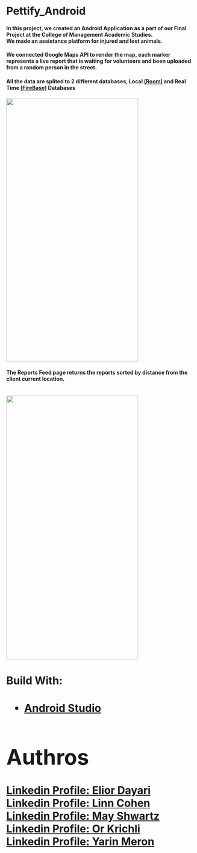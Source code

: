 # Pettify_Android


<h4>In this project, we created an Android Application as a part of our Final Project at the College of Management Academic Studies.<br>
We made an assistance platform for injured and lost animals. <h4>
  <h4>We connected Google Maps API to render the map, each marker represents a live report that is waiting for volunteers and been uploaded from a random person in the street. </h4>
  
  <h4>All the data are splited to 2 different databases, Local <a href="https://developer.android.com/training/data-storage/room">(Room)</a> and Real Time <a href="https://firebase.google.com/?gclid=Cj0KCQjwgtWDBhDZARIsADEKwgP-jSRtBkoJ2bGo4YvVWQMRs_Hn2S822gsJOxtn9401FAieiFJ11KMaApeiEALw_wcB&gclsrc=aw.ds">(FireBase)</a> Databases </h4>


<img height="700" width="350" src=https://user-images.githubusercontent.com/66214295/114315519-ff958f00-9b07-11eb-8d9a-39f7a852ce05.jpeg> 

<br>
<h4>The Reports Feed page returns the reports sorted by distance from the client current location.</h4><br>

<img height="700" width="350" src=https://user-images.githubusercontent.com/66214295/114315545-1805a980-9b08-11eb-87ee-fc0f3d538d0a.jpeg> 

<h1>Build With:<h1>
<ul>
  <a href="https://developer.android.com/studio"><li>Android Studio</li><a>
  </ul>

 <h1>Authros</h1>
  <a href="https://www.linkedin.com/in/eliordayari/">Linkedin Profile: Elior Dayari</a><br>
  <a href="https://www.linkedin.com/in/linn-cohen-6057b2139/">Linkedin Profile: Linn Cohen</a><br>
<a href="https://www.linkedin.com/in/may-shwartz/">Linkedin Profile: May Shwartz</a><br>
 <a href="https://www.linkedin.com/in/or-krichli-280425145/">Linkedin Profile: Or Krichli</a><br>
  <a href="https://www.linkedin.com/in/yarin-meron">Linkedin Profile: Yarin Meron</a><br>






